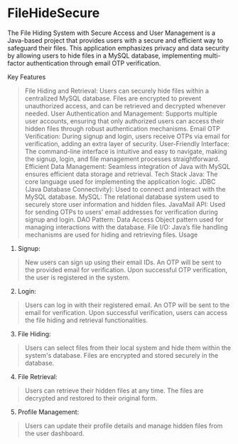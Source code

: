 # FileHideSecure
The File Hiding System with Secure Access and User Management is a Java-based project that provides users with a secure and efficient way to safeguard their files. This application emphasizes privacy and data security by allowing users to hide files in a MySQL database, implementing multi-factor authentication through email OTP verification.

Key Features
> File Hiding and Retrieval: Users can securely hide files within a centralized MySQL database. Files are encrypted to prevent unauthorized access, and can be retrieved and decrypted whenever needed.
> User Authentication and Management: Supports multiple user accounts, ensuring that only authorized users can access their hidden files through robust authentication mechanisms.
> Email OTP Verification: During signup and login, users receive OTPs via email for verification, adding an extra layer of security.
> User-Friendly Interface: The command-line interface is intuitive and easy to navigate, making the signup, login, and file management processes straightforward.
> Efficient Data Management: Seamless integration of Java with MySQL ensures efficient data storage and retrieval.
Tech Stack
> Java: The core language used for implementing the application logic.
> JDBC (Java Database Connectivity): Used to connect and interact with the MySQL database.
> MySQL: The relational database system used to securely store user information and hidden files.
> JavaMail API: Used for sending OTPs to users' email addresses for verification during signup and login.
> DAO Pattern: Data Access Object pattern used for managing interactions with the database.
> File I/O: Java’s file handling mechanisms are used for hiding and retrieving files.
Usage
1. Signup:
  > New users can sign up using their email IDs.
  > An OTP will be sent to the provided email for verification.
  > Upon successful OTP verification, the user is registered in the system.
2. Login:
  > Users can log in with their registered email.
  > An OTP will be sent to the email for verification.
  > Upon successful verification, users can access the file hiding and
  retrieval functionalities.
3. File Hiding:
  > Users can select files from their local system and hide them within the   system's database.
  > Files are encrypted and stored securely in the database.
4. File Retrieval:
  > Users can retrieve their hidden files at any time.
  > The files are decrypted and restored to their original form.
5. Profile Management:
  > Users can update their profile details and manage hidden files from the   user dashboard.
